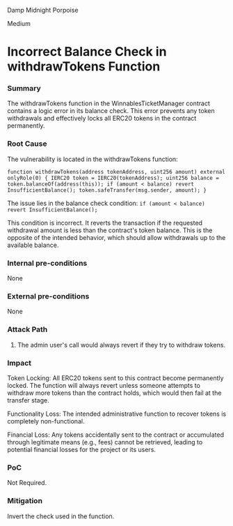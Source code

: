 Damp Midnight Porpoise

Medium

# Incorrect Balance Check in withdrawTokens Function

### Summary

The withdrawTokens function in the WinnablesTicketManager contract contains a logic error in its balance check. This error prevents any token withdrawals and effectively locks all ERC20 tokens in the contract permanently.

### Root Cause

The vulnerability is located in the withdrawTokens function:

`function withdrawTokens(address tokenAddress, uint256 amount) external onlyRole(0) {
    IERC20 token = IERC20(tokenAddress);
    uint256 balance = token.balanceOf(address(this));
    if (amount < balance) revert InsufficientBalance();
    token.safeTransfer(msg.sender, amount);
}`

The issue lies in the balance check condition:
`if (amount < balance) revert InsufficientBalance();`

This condition is incorrect. It reverts the transaction if the requested withdrawal amount is less than the contract's token balance. This is the opposite of the intended behavior, which should allow withdrawals up to the available balance.


### Internal pre-conditions

None

### External pre-conditions

None

### Attack Path

1. The admin user's call would always revert if they try to withdraw tokens.

### Impact

Token Locking: All ERC20 tokens sent to this contract become permanently locked. The function will always revert unless someone attempts to withdraw more tokens than the contract holds, which would then fail at the transfer stage.

Functionality Loss: The intended administrative function to recover tokens is completely non-functional.

Financial Loss: Any tokens accidentally sent to the contract or accumulated through legitimate means (e.g., fees) cannot be retrieved, leading to potential financial losses for the project or its users.

### PoC

Not Required.

### Mitigation

Invert the check used in the function.